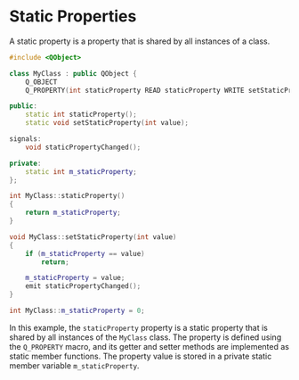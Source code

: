 # Static Properties

A static property is a property that is shared by all instances of a class.

```cpp
#include <QObject>

class MyClass : public QObject {
    Q_OBJECT
    Q_PROPERTY(int staticProperty READ staticProperty WRITE setStaticProperty NOTIFY staticPropertyChanged)

public:
    static int staticProperty();
    static void setStaticProperty(int value);

signals:
    void staticPropertyChanged();

private:
    static int m_staticProperty;
};

int MyClass::staticProperty()
{
    return m_staticProperty;
}

void MyClass::setStaticProperty(int value)
{
    if (m_staticProperty == value)
        return;

    m_staticProperty = value;
    emit staticPropertyChanged();
}

int MyClass::m_staticProperty = 0;

```

In this example, the `staticProperty` property is a static property that is shared by all instances of the `MyClass` class. The property is defined using the `Q_PROPERTY` macro, and its getter and setter methods are implemented as static member functions. The property value is stored in a private static member variable `m_staticProperty`.
